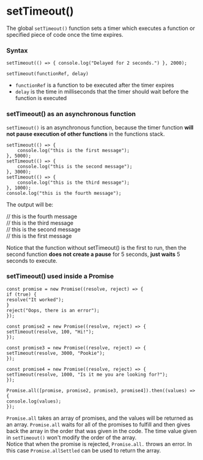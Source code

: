 # setTimeout()

The global `setTimeout()` function sets a timer which executes a function or specified piece of code once the time expires.

### Syntax

`setTimeout(() => {
    console.log("Delayed for 2 seconds.")
}, 2000);`

`setTimeout(functionRef, delay)`

- `functionRef` is a function to be executed after the timer expires
- `delay` is the time in milliseconds that the timer should wait before the function is executed

### setTimeout() as an asynchronous function

`setTimeout()` is an asynchronous function, because the timer function **will not pause execution of other functions** in the functions stack.

```
setTimeout(() => {
    console.log("this is the first message");
}, 5000);
setTimeout(() => {
    console.log("this is the second message");
}, 3000);
setTimeout(() => {
    console.log("this is the third message");
}, 1000);
console.log("this is the fourth message");
```

The output will be:

// this is the fourth message  
// this is the third message  
// this is the second message  
// this is the first message

Notice that the function without setTimeout() is the first to run, then the second function **does not create a pause** for 5 seconds, **just waits** 5 seconds to execute.

### setTimeout() used inside a Promise

```
const promise = new Promise((resolve, reject) => {
if (true) {
resolve("It worked");
}
reject("Oops, there is an error");
});

const promise2 = new Promise((resolve, reject) => {
setTimeout(resolve, 100, "Hi!");
});

const promise3 = new Promise((resolve, reject) => {
setTimeout(resolve, 3000, "Pookie");
});

const promise4 = new Promise((resolve, reject) => {
setTimeout(resolve, 1000, "Is it me you are looking for?");
});

Promise.all([promise, promise2, promise3, promise4]).then((values) => {
console.log(values);
});
```

`Promise.all` takes an array of promises, and the values will be returned as an array. `Promise.all` waits for all of the promises to fulfill and then gives back the array in the order that was given in the code. The time value given in `setTimeout()` won't modify the order of the array.  
Notice that when the promise is rejected, `Promise.all.` throws an error. In this case `Promise.allSettled` can be used to return the array.
